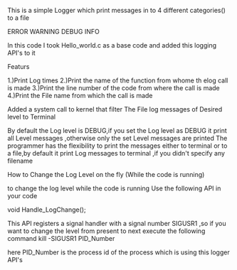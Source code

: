 This is a simple Logger which  print messages in to 4 different categories() to a file

ERROR
WARNING
DEBUG
INFO

In this code I took Hello_world.c  as a base code  and added this logging API's to it

Featurs

1.)Print Log times
2.)Print the name of the function from whome th elog call is made
3.)Print the line number of the code from where the call is made
4.)Print the File name from which the call is made

Added a system call to kernel that filter The File log messages of Desired  level to Terminal

By default the Log level is DEBUG,if you set the Log level as DEBUG it print all Level  messages ,otherwise only the set Level messages are printed 
The programmer has the flexibility to print the messages either to terminal or to a file,by default it print Log messages to terminal ,if you didn't specify any filename


How to Change the Log Level on the fly  (While the code is running)

to change the log level while the code is running Use the following API in your code

void Handle_LogChange();

This API registers a signal handler  with a signal  number SIGUSR1 ,so if you want to change the level from present to next execute the following command
kill -SIGUSR1 PID_Number 

here PID_Number is the process id of the process which is using this logger API's

